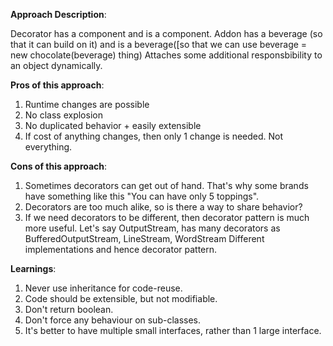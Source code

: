 **Approach Description**:

Decorator has a component and is a component. Addon has a beverage (so that it can build on it) and is a beverage([so
that we can use beverage = new chocolate(beverage) thing)
Attaches some additional responsbibility to an object dynamically.

**Pros of this approach**:

1. Runtime changes are possible
2. No class explosion
3. No duplicated behavior + easily extensible
4. If cost of anything changes, then only 1 change is needed. Not everything.

**Cons of this approach**:

1. Sometimes decorators can get out of hand. That's why some brands have something like this "You can have only 5
   toppings".
2. Decorators are too much alike, so is there a way to share behavior?
3. If we need decorators to be different, then decorator pattern is much more useful. Let's say OutputStream, has many
   decorators as BufferedOutputStream, LineStream, WordStream Different implementations and hence decorator pattern.

**Learnings**:

1. Never use inheritance for code-reuse.
2. Code should be extensible, but not modifiable.
3. Don't return boolean.
4. Don't force any behaviour on sub-classes.
5. It's better to have multiple small interfaces, rather than 1 large interface.
